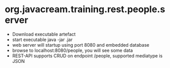 # org.javacream.training.rest.people.server

- Download executable artefact
- start executable java -jar <executable>.jar
- web server will startup using port 8080 and embedded database
- browse to localhost:8080/people, you will see some data 
- REST-API supports CRUD on endpoint /people, supported mediatype is JSON
